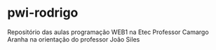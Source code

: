 # pwi-rodrigo
Repositório das aulas programação WEB1 na Etec Professor Camargo Aranha na orientação do professor João Siles  
